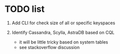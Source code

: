  # TODO list
 

1. Add CLI for check size of all or specific keyspaces

2. Identify Cassandra, Scylla, AstraDB based on CQL
   - it will be little tricky based on system tables
   - see stackoverflow discussion




